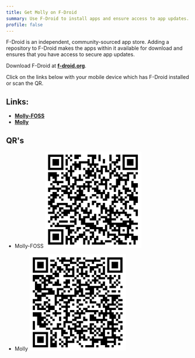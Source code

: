 ```yaml
---
title: Get Molly on F-Droid
summary: Use F-Droid to install apps and ensure access to app updates.
profile: false
---
```

F-Droid is an independent, community-sourced app store. Adding a repository to F-Droid makes the apps within it available for download and ensures that you have access to secure app updates.

Download F-Droid at __[f-droid.org](https://fdroid.org)__.

Click on the links below with your mobile device which has F-Droid installed or scan the QR.

## Links: 
- <u>__[Molly-FOSS](fdroidrepos://molly.im/fdroid/foss/fdroid/repo?fingerprint=5198DAEF37FC23C14D5EE32305B2AF45787BD7DF2034DE33AD302BDB3446DF74)__</u>
- <u>__[Molly](fdroidrepos://molly.im/fdroid/repo?fingerprint=3B7E93B1FE32C6E35A93D6DDFC5AFBEB1239A7C6EA6AF20FF33ED53CDC38B04A)__</u>

## QR's
- Molly-FOSS
![](../../media/qr/molly-foss-fdroid.png)


- Molly
![](../../media/qr/molly-fdroid.png)


